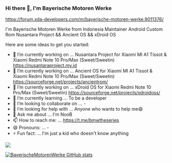 ### Hi there 👋, I'm Bayerische Motoren Werke
https://forum.xda-developers.com/m/bayerische-motoren-werke.9011376/

I'm Bayerische Motoren Werke from Indonesia Maintainer Android Custom Rom Nusantara Project && Ancient OS && xDroid OS

Here are some ideas to get you started:

- 🔭 I’m currently working on ... Nusantara Project for Xiaomi MI A1 Tissot & Xiaomi Redmi Note 10 Pro/Max (Sweet/Sweetin) https://nusantaraproject.my.id
- 🔭 I’m currently working on ... Ancient OS for Xiaomi MI A1 Tissot & Xiaomi Redmi Note 10 Pro/Max (Sweet/Sweetin) https://sourceforge.net/projects/ancientrom/
- 🔭 I’m currently working on ... xDroid OS for Xiaomi Redmi Note 10 Pro/Max (Sweet/Sweetin) https://sourceforge.net/projects/xdroidoss/
- 🌱 I’m currently learning ... To be a developer
- 👯 I’m looking to collaborate on ... -
- 🤔 I’m looking for help with ... Anyone who wants to help me😄
- 💬 Ask me about ... I'm NooB
- 📫 How to reach me: ... https://t.me/bmwtheseries
- 😄 Pronouns: ... -
- ⚡ Fun fact: ... I'm just a kid who doesn't know anything

![](https://komarev.com/ghpvc/?username=BayerischeMotorenWerke&label=PROFILE+VIEWS)

[![BayerischeMotorenWerke GitHub stats](https://github-readme-stats.vercel.app/api?username=BayerischeMotorenWerke)](https://github.com/anuraghazra/github-readme-stats)
